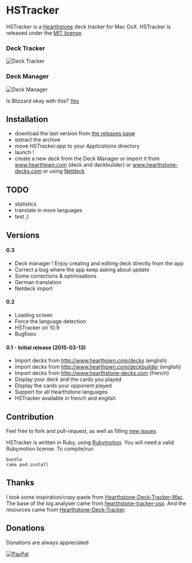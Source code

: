 # HSTracker

HSTracker is a [Hearthstone](http://www.playhearthstone.com/) deck tracker for Mac OsX.
HSTracker is released under the [MIT license](LICENSE).

### Deck Tracker
![Deck Tracker](https://github.com/bmichotte/HSTracker/blob/master/hstracker.jpg)

### Deck Manager
![Deck Manager](https://github.com/bmichotte/HSTracker/blob/master/manager.png)

Is Blizzard okay with this?
[Yes](https://twitter.com/bdbrode/status/511151446038179840)

## Installation
- download the last version from [the releases page](https://github.com/bmichotte/HSTracker/releases)
- extract the archive
- move _HSTracker.app_ to your _Applications_ directory
- launch !
- create a new deck from the Deck Manager or import it from www.hearthpwn.com (deck and deckbuilder) or www.hearthstone-decks.com or using [Netdeck](https://chrome.google.com/webstore/detail/netdeck/lpdbiakcpmcppnpchohihcbdnojlgeel)

## TODO
- statistics
- translate in more languages
- test ;) 

## Versions
#### 0.3
- Deck manager ! Enjoy creating and editing deck directly from the app
- Correct a bug where the app keep asking about update
- Some corrections & optimisations
- German translation
- Netdeck import

#### 0.2
- Loading screen
- Force the language detection
- HSTracker on 10.9
- Bugfixes

#### 0.1 - Initial release (2015-03-13)
- Import decks from http://www.hearthpwn.com/decks (english)
- Import decks from http://www.hearthpwn.com/deckbuilder (english)
- Import decks from http://www.hearthstone-decks.com (french)
- Display your deck and the cards you played
- Display the cards your opponent played
- Support for all Hearthstone languages
- HSTracker available in french and english

## Contribution
Feel free to fork and pull-request, as well as filling [new issues](https://github.com/bmichotte/HSTracker/issues)

HSTracker is written in Ruby, using [Rubymotion](http://www.rubymotion.com/). You will need a valid Rubymotion license.
To compile/run
```
bundle
rake pod:install
```

## Thanks

I took some inspiration/copy-paste from [Hearthstone-Deck-Tracker-Mac](https://github.com/Jeswang/Hearthstone-Deck-Tracker-Mac).
The base of the log analyser came from [hearthstone-tracker-osx](https://github.com/hellozimi/hearthstone-tracker-osx).
And the resources came from [Hearthstone-Deck-Tracker](https://github.com/Epix37/Hearthstone-Deck-Tracker).

## Donations
Donations are always appreciated 

[![PayPal](https://www.paypalobjects.com/en_US/i/btn/btn_donate_SM.gif)](https://www.paypal.com/cgi-bin/webscr?cmd=_donations&business=bmichotte%40gmail%2ecom&lc=US&item_name=HSTracker&currency_code=EUR&bn=PP%2dDonationsBF%3abtn_donate_SM%2egif%3aNonHosted) 